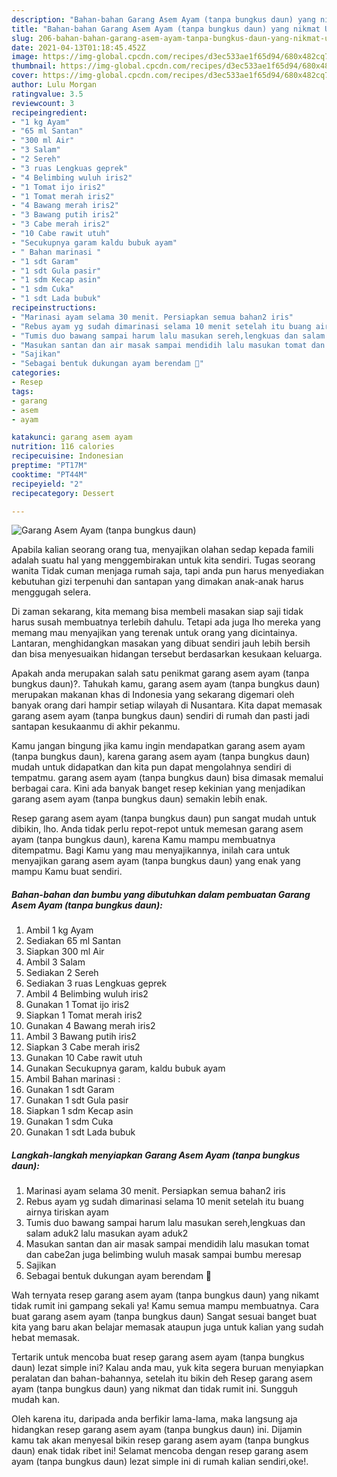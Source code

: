```yaml
---
description: "Bahan-bahan Garang Asem Ayam (tanpa bungkus daun) yang nikmat Untuk Jualan"
title: "Bahan-bahan Garang Asem Ayam (tanpa bungkus daun) yang nikmat Untuk Jualan"
slug: 206-bahan-bahan-garang-asem-ayam-tanpa-bungkus-daun-yang-nikmat-untuk-jualan
date: 2021-04-13T01:18:45.452Z
image: https://img-global.cpcdn.com/recipes/d3ec533ae1f65d94/680x482cq70/garang-asem-ayam-tanpa-bungkus-daun-foto-resep-utama.jpg
thumbnail: https://img-global.cpcdn.com/recipes/d3ec533ae1f65d94/680x482cq70/garang-asem-ayam-tanpa-bungkus-daun-foto-resep-utama.jpg
cover: https://img-global.cpcdn.com/recipes/d3ec533ae1f65d94/680x482cq70/garang-asem-ayam-tanpa-bungkus-daun-foto-resep-utama.jpg
author: Lulu Morgan
ratingvalue: 3.5
reviewcount: 3
recipeingredient:
- "1 kg Ayam"
- "65 ml Santan"
- "300 ml Air"
- "3 Salam"
- "2 Sereh"
- "3 ruas Lengkuas geprek"
- "4 Belimbing wuluh iris2"
- "1 Tomat ijo iris2"
- "1 Tomat merah iris2"
- "4 Bawang merah iris2"
- "3 Bawang putih iris2"
- "3 Cabe merah iris2"
- "10 Cabe rawit utuh"
- "Secukupnya garam kaldu bubuk ayam"
- " Bahan marinasi "
- "1 sdt Garam"
- "1 sdt Gula pasir"
- "1 sdm Kecap asin"
- "1 sdm Cuka"
- "1 sdt Lada bubuk"
recipeinstructions:
- "Marinasi ayam selama 30 menit. Persiapkan semua bahan2 iris"
- "Rebus ayam yg sudah dimarinasi selama 10 menit setelah itu buang airnya tiriskan ayam"
- "Tumis duo bawang sampai harum lalu masukan sereh,lengkuas dan salam aduk2 lalu masukan ayam aduk2"
- "Masukan santan dan air masak sampai mendidih lalu masukan tomat dan cabe2an juga belimbing wuluh masak sampai bumbu meresap"
- "Sajikan"
- "Sebagai bentuk dukungan ayam berendam 🤭"
categories:
- Resep
tags:
- garang
- asem
- ayam

katakunci: garang asem ayam 
nutrition: 116 calories
recipecuisine: Indonesian
preptime: "PT17M"
cooktime: "PT44M"
recipeyield: "2"
recipecategory: Dessert

---
```



![Garang Asem Ayam (tanpa bungkus daun)](https://img-global.cpcdn.com/recipes/d3ec533ae1f65d94/680x482cq70/garang-asem-ayam-tanpa-bungkus-daun-foto-resep-utama.jpg)

Apabila kalian seorang orang tua, menyajikan olahan sedap kepada famili adalah suatu hal yang menggembirakan untuk kita sendiri. Tugas seorang  wanita Tidak cuman menjaga rumah saja, tapi anda pun harus menyediakan kebutuhan gizi terpenuhi dan santapan yang dimakan anak-anak harus menggugah selera.

Di zaman  sekarang, kita memang bisa membeli masakan siap saji tidak harus susah membuatnya terlebih dahulu. Tetapi ada juga lho mereka yang memang mau menyajikan yang terenak untuk orang yang dicintainya. Lantaran, menghidangkan masakan yang dibuat sendiri jauh lebih bersih dan bisa menyesuaikan hidangan tersebut berdasarkan kesukaan keluarga. 



Apakah anda merupakan salah satu penikmat garang asem ayam (tanpa bungkus daun)?. Tahukah kamu, garang asem ayam (tanpa bungkus daun) merupakan makanan khas di Indonesia yang sekarang digemari oleh banyak orang dari hampir setiap wilayah di Nusantara. Kita dapat memasak garang asem ayam (tanpa bungkus daun) sendiri di rumah dan pasti jadi santapan kesukaanmu di akhir pekanmu.

Kamu jangan bingung jika kamu ingin mendapatkan garang asem ayam (tanpa bungkus daun), karena garang asem ayam (tanpa bungkus daun) mudah untuk didapatkan dan kita pun dapat mengolahnya sendiri di tempatmu. garang asem ayam (tanpa bungkus daun) bisa dimasak memalui berbagai cara. Kini ada banyak banget resep kekinian yang menjadikan garang asem ayam (tanpa bungkus daun) semakin lebih enak.

Resep garang asem ayam (tanpa bungkus daun) pun sangat mudah untuk dibikin, lho. Anda tidak perlu repot-repot untuk memesan garang asem ayam (tanpa bungkus daun), karena Kamu mampu membuatnya ditempatmu. Bagi Kamu yang mau menyajikannya, inilah cara untuk menyajikan garang asem ayam (tanpa bungkus daun) yang enak yang mampu Kamu buat sendiri.

<!--inarticleads1-->

##### Bahan-bahan dan bumbu yang dibutuhkan dalam pembuatan Garang Asem Ayam (tanpa bungkus daun):

1. Ambil 1 kg Ayam
1. Sediakan 65 ml Santan
1. Siapkan 300 ml Air
1. Ambil 3 Salam
1. Sediakan 2 Sereh
1. Sediakan 3 ruas Lengkuas geprek
1. Ambil 4 Belimbing wuluh iris2
1. Gunakan 1 Tomat ijo iris2
1. Siapkan 1 Tomat merah iris2
1. Gunakan 4 Bawang merah iris2
1. Ambil 3 Bawang putih iris2
1. Siapkan 3 Cabe merah iris2
1. Gunakan 10 Cabe rawit utuh
1. Gunakan Secukupnya garam, kaldu bubuk ayam
1. Ambil  Bahan marinasi :
1. Gunakan 1 sdt Garam
1. Gunakan 1 sdt Gula pasir
1. Siapkan 1 sdm Kecap asin
1. Gunakan 1 sdm Cuka
1. Gunakan 1 sdt Lada bubuk




<!--inarticleads2-->

##### Langkah-langkah menyiapkan Garang Asem Ayam (tanpa bungkus daun):

1. Marinasi ayam selama 30 menit. Persiapkan semua bahan2 iris
1. Rebus ayam yg sudah dimarinasi selama 10 menit setelah itu buang airnya tiriskan ayam
1. Tumis duo bawang sampai harum lalu masukan sereh,lengkuas dan salam aduk2 lalu masukan ayam aduk2
1. Masukan santan dan air masak sampai mendidih lalu masukan tomat dan cabe2an juga belimbing wuluh masak sampai bumbu meresap
1. Sajikan
1. Sebagai bentuk dukungan ayam berendam 🤭




Wah ternyata resep garang asem ayam (tanpa bungkus daun) yang nikamt tidak rumit ini gampang sekali ya! Kamu semua mampu membuatnya. Cara buat garang asem ayam (tanpa bungkus daun) Sangat sesuai banget buat kita yang baru akan belajar memasak ataupun juga untuk kalian yang sudah hebat memasak.

Tertarik untuk mencoba buat resep garang asem ayam (tanpa bungkus daun) lezat simple ini? Kalau anda mau, yuk kita segera buruan menyiapkan peralatan dan bahan-bahannya, setelah itu bikin deh Resep garang asem ayam (tanpa bungkus daun) yang nikmat dan tidak rumit ini. Sungguh mudah kan. 

Oleh karena itu, daripada anda berfikir lama-lama, maka langsung aja hidangkan resep garang asem ayam (tanpa bungkus daun) ini. Dijamin kamu tak akan menyesal bikin resep garang asem ayam (tanpa bungkus daun) enak tidak ribet ini! Selamat mencoba dengan resep garang asem ayam (tanpa bungkus daun) lezat simple ini di rumah kalian sendiri,oke!.

